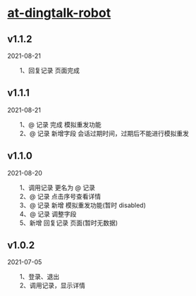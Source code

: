 # <a href="https://github.com/liuxy0551/at-dingtalk-robot" target="_black">at-dingtalk-robot</a>


## v1.1.2

2021-08-21

&emsp;&emsp;1、回复记录 页面完成  


## v1.1.1

2021-08-21

&emsp;&emsp;1、@ 记录 完成 模拟重发功能  
&emsp;&emsp;2、@ 记录 新增字段 会话过期时间，过期后不能进行模拟重发  


## v1.1.0

2021-08-20

&emsp;&emsp;1、调用记录 更名为 @ 记录  
&emsp;&emsp;2、@ 记录 点击序号查看详情  
&emsp;&emsp;3、@ 记录 新增 模拟重发功能(暂时 disabled)  
&emsp;&emsp;4、@ 记录 调整字段  
&emsp;&emsp;5、新增 回复记录 页面(暂时无数据)  


## v1.0.2

2021-07-05

&emsp;&emsp;1、登录、退出  
&emsp;&emsp;2、调用记录，显示详情
